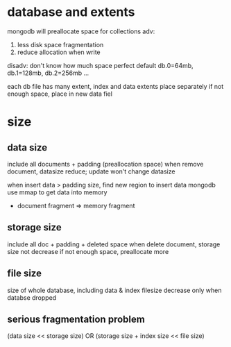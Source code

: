 # database and extents
mongodb will preallocate space for collections
adv:
1. less disk space fragmentation
2. reduce allocation when write

disadv: don't know how much space perfect
default db.0=64mb, db.1=128mb, db.2=256mb ...

each db file has many extent, index and data extents place separately
if not enough space, place in new data fiel

# size
## data size
include all documents + padding (preallocation space)
when remove document, datasize reduce; update won't change datasize

when insert data > padding size, find new region to insert data
mongodb use mmap to get data into memory
- document fragment => memory fragment

## storage size
include all doc + padding + deleted space
when delete document, storage size not decrease
if not enough space, preallocate more

## file size
size of whole database, including data & index
filesize decrease only when databse dropped

## serious fragmentation problem
(data size << storage size)  OR (storage size + index size << file size)

















